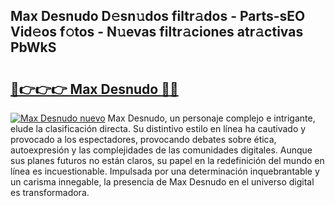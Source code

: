 ## Max Desnudo D𝚎sn𝚞dos filtr𝚊dos - Parts-sEO Vid𝚎os f𝚘tos - N𝚞evas filtr𝚊ciones atr𝚊ctivas PbWkS

# <h2><a href="http://mb3akjm.tromn.icu/?c=Max+Desnudo">🔗👉👉👉 Max Desnudo 🔗🔗</a></h2>

[![Max Desnudo nuevo](https://i.imgur.com/pEAQMta.gif)](http://mb3akjm.tromn.icu/?c=Max+Desnudo)
Max Desnudo, un personaje complejo e intrigante, elude la clasificación directa. Su distintivo estilo en línea ha cautivado y provocado a los espectadores, provocando debates sobre ética, autoexpresión y las complejidades de las comunidades digitales. Aunque sus planes futuros no están claros, su papel en la redefinición del mundo en línea es incuestionable. Impulsada por una determinación inquebrantable y un carisma innegable, la presencia de Max Desnudo en el universo digital es transformadora.
